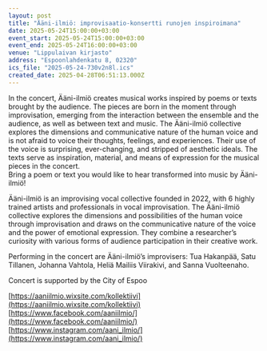 ```yaml
---
layout: post
title: "Ääni-ilmiö: improvisaatio-konsertti runojen inspiroimana"
date: 2025-05-24T15:00:00+03:00
event_start: 2025-05-24T15:00:00+03:00
event_end: 2025-05-24T16:00:00+03:00
venue: "Lippulaivan kirjasto"
address: "Espoonlahdenkatu 8, 02320"
ics_file: "2025-05-24-730v2n8l.ics"
created_date: 2025-04-28T06:51:13.000Z
---
```


In the concert, Ääni-ilmiö creates musical works inspired by poems or texts brought by the audience. The pieces are born in the moment through improvisation, emerging from the interaction between the ensemble and the audience, as well as between text and music. The Ääni-ilmiö collective explores the dimensions and communicative nature of the human voice and is not afraid to voice their thoughts, feelings, and experiences. Their use of the voice is surprising, ever-changing, and stripped of aesthetic ideals. The texts serve as inspiration, material, and means of expression for the musical pieces in the concert.  
Bring a poem or text you would like to hear transformed into music by Ääni-ilmiö!  
  
Ääni-ilmiö is an improvising vocal collective founded in 2022, with 6 highly trained artists and professionals in vocal improvisation. The Ääni-ilmiö collective explores the dimensions and possibilities of the human voice through improvisation and draws on the communicative nature of the voice and the power of emotional expression. They combine a researcher’s curiosity with various forms of audience participation in their creative work.  
  
Performing in the concert are Ääni-ilmiö’s improvisers: Tua Hakanpää, Satu Tillanen, Johanna Vahtola, Heliä Mailiis Viirakivi, and Sanna Vuolteenaho.  
  
Concert is supported by the City of Espoo  
  
[https://aaniilmio.wixsite.com/kollektiivi](https://aaniilmio.wixsite.com/kollektiivi)  
[https://www.facebook.com/aaniilmio/](https://www.facebook.com/aaniilmio/)  
[https://www.instagram.com/aani_ilmio/](https://www.instagram.com/aani_ilmio/)
